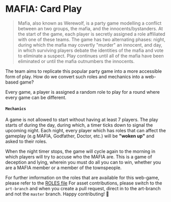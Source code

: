 # MAFIA: Card Play
> Mafia, also known as Werewolf, is a party game modelling a conflict between an two groups, the mafia, and the innocents/bystanders. At the start of the game, each player is secretly assigned a role affiliated with one of these teams. The game has two alternating phases: night, during which the mafia may covertly "murder" an innocent, and day, in which surviving players debate the identities of the mafia and vote to eliminate a suspect. Play continues until all of the mafia have been eliminated or until the mafia outnumbers the innocents.

The team aims to replicate this popular party game into a more accessible form of play. How do we convert such roles and mechanics into a web-based game?

Every game, a player is assigned a random role to play for a round where every game can be different.

#### `Mechanics`

A game is not allowed to start without having at least 7 players. The play starts of during the day, during which, a timer ticks down to signal the upcoming night. Each night, every player which has roles that can affect the gameplay (e.g MAFIA, Godfather, Doctor, etc.) will be __"woken up"__ and asked to their roles.

When the night timer stops, the game will cycle again to the morning in which players will try to accuse who the MAFIA are. This is a game of deception and lying, wherein you must do all you can to win, whether you are a MAFIA member or a member of the townspeople.

For further imformation on the roles that are available for this web-game, please refer to the [ROLES file](./roles/ROLES.md)
For asset contributions, please switch to the `art-branch` and when you create a pull request, direct in to the art-branch and not the `master` branch. Happy contributing! :confetti_ball:
